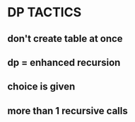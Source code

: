 # DP TACTICS
## don't create table at once
## dp = enhanced recursion
## choice is given 
## more than 1 recursive calls
